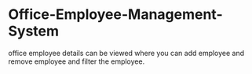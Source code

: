 # Office-Employee-Management-System
office employee details can be viewed where you can add employee and remove employee and filter the employee.
